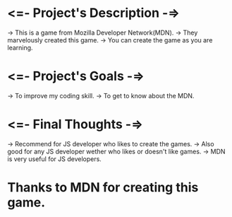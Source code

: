 # <=- Project's Description -=>
 -> This is a game from Mozilla Developer Network(MDN).
 -> They marvelously created this game.
 -> You can create the game as you are learning.
 
# <=- Project's Goals -=>
 -> To improve my coding skill.
 -> To get to know about the MDN.
 
# <=- Final Thoughts -=>
 -> Recommend for JS developer who likes to create the games.
 -> Also good for any JS developer wether who likes or doesn't like games.
 -> MDN is very useful for JS developers.
 
# Thanks to MDN for creating this game.
